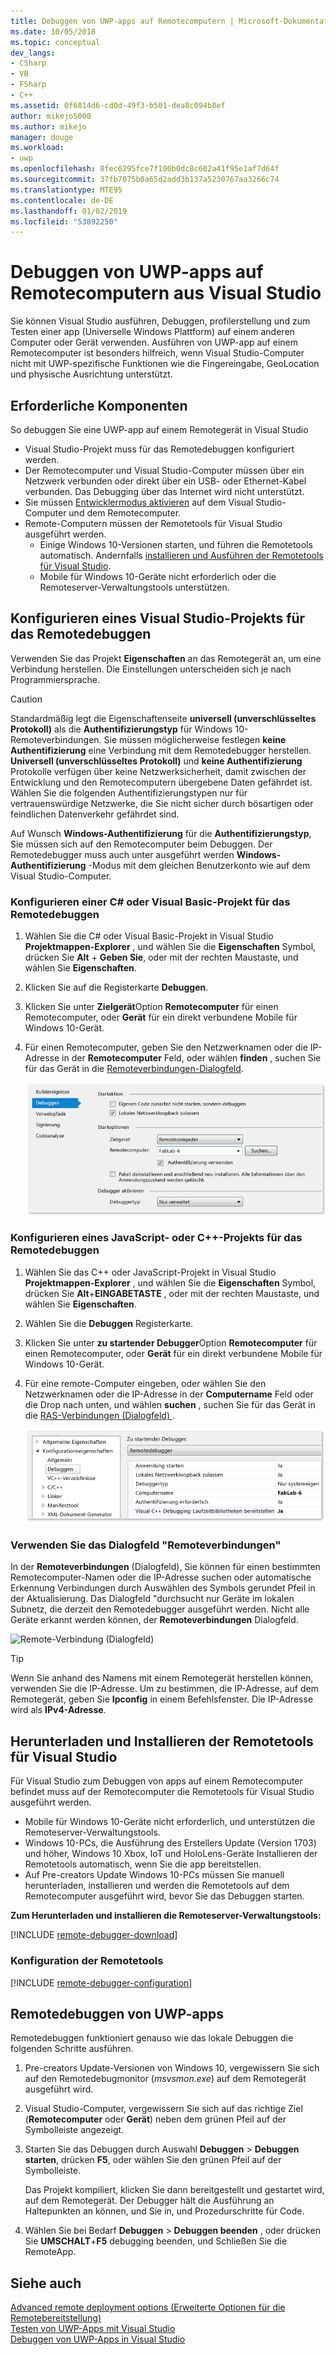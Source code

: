 ```yaml
---
title: Debuggen von UWP-apps auf Remotecomputern | Microsoft-Dokumentation
ms.date: 10/05/2018
ms.topic: conceptual
dev_langs:
- CSharp
- VB
- FSharp
- C++
ms.assetid: 0f6814d6-cd0d-49f3-b501-dea8c094b8ef
author: mikejo5000
ms.author: mikejo
manager: douge
ms.workload:
- uwp
ms.openlocfilehash: 8fec6295fce7f100b0dc8c602a41f95e1af7d64f
ms.sourcegitcommit: 37fb7075b0a65d2add3b137a5230767aa3266c74
ms.translationtype: MTE95
ms.contentlocale: de-DE
ms.lasthandoff: 01/02/2019
ms.locfileid: "53892250"
---
```

# <a name="debug-uwp-apps-on-remote-machines-from-visual-studio"></a>Debuggen von UWP-apps auf Remotecomputern aus Visual Studio
  
Sie können Visual Studio ausführen, Debuggen, profilerstellung und zum Testen einer app (Universelle Windows Plattform) auf einem anderen Computer oder Gerät verwenden. Ausführen von UWP-app auf einem Remotecomputer ist besonders hilfreich, wenn Visual Studio-Computer nicht mit UWP-spezifische Funktionen wie die Fingereingabe, GeoLocation und physische Ausrichtung unterstützt. 

##  <a name="BKMK_Prerequisites"></a> Erforderliche Komponenten  

So debuggen Sie eine UWP-app auf einem Remotegerät in Visual Studio  
  
- Visual Studio-Projekt muss für das Remotedebuggen konfiguriert werden.
- Der Remotecomputer und Visual Studio-Computer müssen über ein Netzwerk verbunden oder direkt über ein USB- oder Ethernet-Kabel verbunden. Das Debugging über das Internet wird nicht unterstützt.  
- Sie müssen [Entwicklermodus aktivieren](/windows/uwp/get-started/enable-your-device-for-development) auf dem Visual Studio-Computer und dem Remotecomputer. 
- Remote-Computern müssen der Remotetools für Visual Studio ausgeführt werden. 
  - Einige Windows 10-Versionen starten, und führen die Remotetools automatisch. Andernfalls [installieren und Ausführen der Remotetools für Visual Studio](#BKMK_download).
  - Mobile für Windows 10-Geräte nicht erforderlich oder die Remoteserver-Verwaltungstools unterstützen. 

##  <a name="BKMK_ConnectVS"></a> Konfigurieren eines Visual Studio-Projekts für das Remotedebuggen
<a name="BKMK_DirectConnect"></a> Verwenden Sie das Projekt **Eigenschaften** an das Remotegerät an, um eine Verbindung herstellen. Die Einstellungen unterscheiden sich je nach Programmiersprache. 

> [!CAUTION]
> Standardmäßig legt die Eigenschaftenseite **universell (unverschlüsseltes Protokoll)** als die **Authentifizierungstyp** für Windows 10-Remoteverbindungen. Sie müssen möglicherweise festlegen **keine Authentifizierung** eine Verbindung mit dem Remotedebugger herstellen. **Universell (unverschlüsseltes Protokoll)** und **keine Authentifizierung** Protokolle verfügen über keine Netzwerksicherheit, damit zwischen der Entwicklung und den Remotecomputern übergebene Daten gefährdet ist. Wählen Sie die folgenden Authentifizierungstypen nur für vertrauenswürdige Netzwerke, die Sie nicht sicher durch bösartigen oder feindlichen Datenverkehr gefährdet sind. 
>
>Auf Wunsch **Windows-Authentifizierung** für die **Authentifizierungstyp**, Sie müssen sich auf den Remotecomputer beim Debuggen. Der Remotedebugger muss auch unter ausgeführt werden **Windows-Authentifizierung** -Modus mit dem gleichen Benutzerkonto wie auf dem Visual Studio-Computer.

###  <a name="BKMK_Choosing_the_remote_device_for_C__and_Visual_Basic_projects"></a> Konfigurieren einer C# oder Visual Basic-Projekt für das Remotedebuggen  

1. Wählen Sie die C# oder Visual Basic-Projekt in Visual Studio **Projektmappen-Explorer** , und wählen Sie die **Eigenschaften** Symbol, drücken Sie **Alt** +  **Geben Sie**, oder mit der rechten Maustaste, und wählen Sie **Eigenschaften**.
  
1.  Klicken Sie auf die Registerkarte **Debuggen**.  
  
1.  Klicken Sie unter **Zielgerät**Option **Remotecomputer** für einen Remotecomputer, oder **Gerät** für ein direkt verbundene Mobile für Windows 10-Gerät.  
  
1.  Für einen Remotecomputer, geben Sie den Netzwerknamen oder die IP-Adresse in der **Remotecomputer** Feld, oder wählen **finden** , suchen Sie für das Gerät in die [Remoteverbindungen-Dialogfeld](#remote-connections). 
    
    ![Verwaltete Projekteigenschaften für Remotedebugging](../debugger/media/vsrun_managed_projprop_remote.png "verwalteten Debug-Projekteigenschaften")  
    
###  <a name="BKMK_Choosing_the_remote_device_for_JavaScript_and_C___projects"></a> Konfigurieren eines JavaScript- oder C++-Projekts für das Remotedebuggen   
  
1.  Wählen Sie das C++ oder JavaScript-Projekt in Visual Studio **Projektmappen-Explorer** , und wählen Sie die **Eigenschaften** Symbol, drücken Sie **Alt**+**EINGABETASTE** , oder mit der rechten Maustaste, und wählen Sie **Eigenschaften**.
  
1.  Wählen Sie die **Debuggen** Registerkarte.  
  
3.  Klicken Sie unter **zu startender Debugger**Option **Remotecomputer** für einen Remotecomputer, oder **Gerät** für ein direkt verbundene Mobile für Windows 10-Gerät. 
  
1.  Für eine remote-Computer eingeben, oder wählen Sie den Netzwerknamen oder die IP-Adresse in der **Computername** Feld oder die Drop nach unten, und wählen **suchen** , suchen Sie für das Gerät in die [RAS-Verbindungen (Dialogfeld) ](#remote-connections). 

    ![C++-Projekteigenschaften für das Remotedebuggen](../debugger/media/vsrun_cpp_projprop_remote.png "Debuggen von C++-Projekteigenschaften")
    
### <a name="remote-connections"></a> Verwenden Sie das Dialogfeld "Remoteverbindungen"

In der **Remoteverbindungen** (Dialogfeld), Sie können für einen bestimmten Remotecomputer-Namen oder die IP-Adresse suchen oder automatische Erkennung Verbindungen durch Auswählen des Symbols gerundet Pfeil in der Aktualisierung. Das Dialogfeld "durchsucht nur Geräte im lokalen Subnetz, die derzeit den Remotedebugger ausgeführt werden. Nicht alle Geräte erkannt werden können, der **Remoteverbindungen** Dialogfeld. 

 ![Remote-Verbindung (Dialogfeld)](../debugger/media/vsrun_selectremotedebuggerdlg.png "Dialogfeld \"Remoteverbindungen\"")  

>[!TIP]
>Wenn Sie anhand des Namens mit einem Remotegerät herstellen können, verwenden Sie die IP-Adresse. Um zu bestimmen, die IP-Adresse, auf dem Remotegerät, geben Sie **Ipconfig** in einem Befehlsfenster. Die IP-Adresse wird als **IPv4-Adresse**.  
    
## <a name="BKMK_download"></a> Herunterladen und Installieren der Remotetools für Visual Studio

Für Visual Studio zum Debuggen von apps auf einem Remotecomputer befindet muss auf der Remotecomputer die Remotetools für Visual Studio ausgeführt werden. 

- Mobile für Windows 10-Geräte nicht erforderlich, und unterstützen die Remoteserver-Verwaltungstools. 
- Windows 10-PCs, die Ausführung des Erstellers Update (Version 1703) und höher, Windows 10 Xbox, IoT und HoloLens-Geräte Installieren der Remotetools automatisch, wenn Sie die app bereitstellen. 
- Auf Pre-creators Update Windows 10-PCs müssen Sie manuell herunterladen, installieren und werden die Remotetools auf dem Remotecomputer ausgeführt wird, bevor Sie das Debuggen starten.

**Zum Herunterladen und installieren die Remoteserver-Verwaltungstools:**

[!INCLUDE [remote-debugger-download](../debugger/includes/remote-debugger-download.md)]
  
### <a name="BKMK_setup"></a> Konfiguration der Remotetools

[!INCLUDE [remote-debugger-configuration](../debugger/includes/remote-debugger-configuration.md)]  
  
##  <a name="BKMK_RunRemoteDebug"></a> Remotedebuggen von UWP-apps 

Remotedebuggen funktioniert genauso wie das lokale Debuggen die folgenden Schritte ausführen. 

1. Pre-creators Update-Versionen von Windows 10, vergewissern Sie sich auf den Remotedebugmonitor (*msvsmon.exe*) auf dem Remotegerät ausgeführt wird.  
   
1. Visual Studio-Computer, vergewissern Sie sich auf das richtige Ziel (**Remotecomputer** oder **Gerät**) neben dem grünen Pfeil auf der Symbolleiste angezeigt. 
   
1. Starten Sie das Debuggen durch Auswahl **Debuggen** > **Debuggen starten**, drücken **F5**, oder wählen Sie den grünen Pfeil auf der Symbolleiste. 
   
   Das Projekt kompiliert, klicken Sie dann bereitgestellt und gestartet wird, auf dem Remotegerät. Der Debugger hält die Ausführung an Haltepunkten an können, und Sie in, und Prozedurschritte für Code. 
   
1. Wählen Sie bei Bedarf **Debuggen** > **Debuggen beenden** , oder drücken Sie **UMSCHALT**+**F5** debugging beenden, und Schließen Sie die RemoteApp.
  
## <a name="see-also"></a>Siehe auch  
 [Advanced remote deployment options (Erweiterte Optionen für die Remotebereitstellung)](/windows/uwp/debug-test-perf/deploying-and-debugging-uwp-apps#advanced-remote-deployment-options)  
 [Testen von UWP-Apps mit Visual Studio](/visualstudio/test/create-and-run-unit-tests-for-a-store-app-in-visual-studio/)   
 [Debuggen von UWP-Apps in Visual Studio](debugging-windows-store-and-windows-universal-apps.md)
